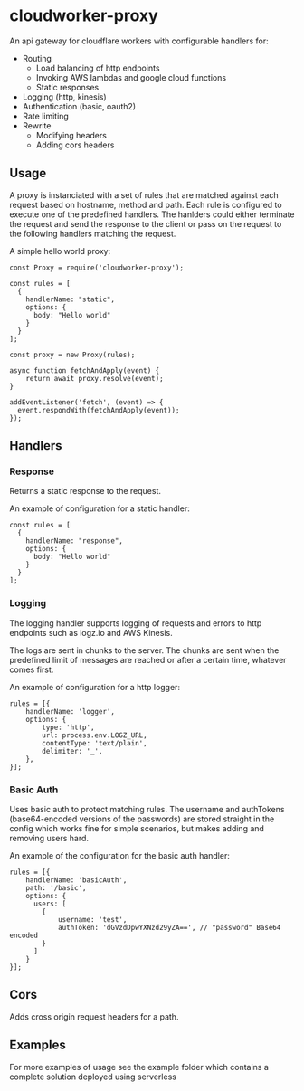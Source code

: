 # cloudworker-proxy

An api gateway for cloudflare workers with configurable handlers for:

- Routing
  - Load balancing of http endpoints
  - Invoking AWS lambdas and google cloud functions
  - Static responses
- Logging (http, kinesis)
- Authentication (basic, oauth2)
- Rate limiting
- Rewrite
  - Modifying headers
  - Adding cors headers

## Usage

A proxy is instanciated with a set of rules that are matched against each request based on hostname, method and path. Each rule is configured to execute one of the predefined handlers. The hanlders could either terminate the request and send the response to the client or pass on the request to the following handlers matching the request.

A simple hello world proxy:

```
const Proxy = require('cloudworker-proxy');

const rules = [
  {
    handlerName: "static",
    options: {
      body: "Hello world"
    }
  }
];

const proxy = new Proxy(rules);

async function fetchAndApply(event) {
    return await proxy.resolve(event);
}

addEventListener('fetch', (event) => {
  event.respondWith(fetchAndApply(event));
});

```

## Handlers

### Response

Returns a static response to the request.

An example of configuration for a static handler:

```
const rules = [
  {
    handlerName: "response",
    options: {
      body: "Hello world"
    }
  }
];
```

### Logging

The logging handler supports logging of requests and errors to http endpoints such as logz.io and AWS Kinesis.

The logs are sent in chunks to the server. The chunks are sent when the predefined limit of messages are reached or after a certain time, whatever comes first.

An example of configuration for a http logger:

```
rules = [{
    handlerName: 'logger',
    options: {
        type: 'http',
        url: process.env.LOGZ_URL,
        contentType: 'text/plain',
        delimiter: '_',
    },
}];

```

### Basic Auth

Uses basic auth to protect matching rules. The username and authTokens (base64-encoded versions of the passwords) are stored straight in the config which works fine for simple scenarios, but makes adding and removing users hard.

An example of the configuration for the basic auth handler:

```
rules = [{
    handlerName: 'basicAuth',
    path: '/basic',
    options: {
      users: [
        {
            username: 'test',
            authToken: 'dGVzdDpwYXNzd29yZA==', // "password" Base64 encoded
        }
      ]
    }
}];
```

## Cors

Adds cross origin request headers for a path.

## Examples

For more examples of usage see the example folder which contains a complete solution deployed using serverless
